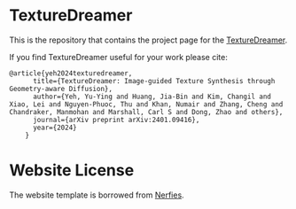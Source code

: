 # TextureDreamer

This is the repository that contains the project page for the [TextureDreamer](https://texturedreamer.github.io).

If you find TextureDreamer useful for your work please cite:
```
@article{yeh2024texturedreamer,
      title={TextureDreamer: Image-guided Texture Synthesis through Geometry-aware Diffusion},
      author={Yeh, Yu-Ying and Huang, Jia-Bin and Kim, Changil and Xiao, Lei and Nguyen-Phuoc, Thu and Khan, Numair and Zhang, Cheng and Chandraker, Manmohan and Marshall, Carl S and Dong, Zhao and others},
      journal={arXiv preprint arXiv:2401.09416},
      year={2024}
    }
```

# Website License

The website template is borrowed from [Nerfies](https://nerfies.github.io).
